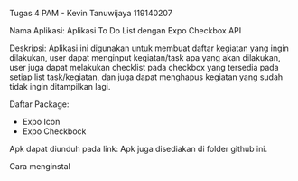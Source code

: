 Tugas 4 PAM - Kevin Tanuwijaya 119140207

Nama Aplikasi:
Aplikasi To Do List dengan Expo Checkbox API

Deskripsi:
Aplikasi ini digunakan untuk membuat daftar  kegiatan yang ingin dilakukan, user dapat menginput kegiatan/task apa yang akan dilakukan,
user juga dapat melakukan checklist pada checkbox yang tersedia pada setiap list task/kegiatan, dan juga dapat menghapus kegiatan yang
sudah tidak ingin ditampilkan lagi.

Daftar Package:
- Expo Icon
- Expo Checkbock

Apk dapat diunduh pada link: 
Apk juga disediakan di folder github ini.

Cara menginstal

